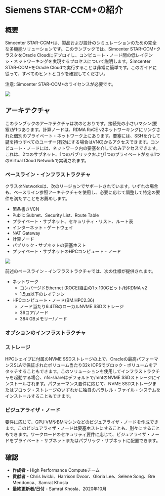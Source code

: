 # Siemens STAR-CCM+の紹介

## 概要

Simcenter STAR-CCM+は、製品および設計のシミュレーションのための完全な多機能ソリューションです。このランブックでは、Simcenter STAR-CCM+クラスタをOracle Cloudにデプロイし、コンピュート・ノード間の低レイテンシ・ネットワーキングを実現するプロセスについて説明します。Simcenter STAR-CCM+をOracle Cloudで実行することは非常に簡単です。このガイドに従って、すべてのヒントとコツを確認してください。

注意: Simcenter STAR-CCM+のライセンスが必要です。

![](images/simulation.png " ")

## アーキテクチャ

このランブックのアーキテクチャは次のとおりです。接続先の小さいマシン(要塞)が1つあります。計算ノードは、RDMA RoCE v2ネットワーキングにリンクされた個別のプライベート・ネットワーク上にあります。要塞には、SSHを介して鍵を持つすべてのユーザー(有効にする場合はVNC)からアクセスできます。コンピュート・ノードには、ネットワーク内の要塞を介してのみアクセスできます。これは、2つのサブネット、1つのパブリックおよび1つのプライベートがある1つのVirtual Cloud Networkで実現されます。

### **ベースライン・インフラストラクチャ**

クラスタNetworksは、次のリージョンでサポートされています。いずれの場合も、ベースライン参照アーキテクチャを使用し、必要に応じて調整して特定の要件を満たすことをお薦めします。

*   箇条書きVCN
*   Public Subnet、Security List、Route Table
*   プライベート・サブネット、セキュリティ・リスト、ルート表
*   インターネット・ゲートウェイ
*   NAT Gateway
*   計算ノード
*   パブリック・サブネットの要塞ホスト
*   プライベート・サブネットのHPCコンピュート・ノード

![](images/architecture.png " ")

前述のベースライン・インフラストラクチャでは、次の仕様が提供されます。

*   ネットワーク
    *   コンバージドEthernet (ROCE)経由の1 x 100Gビット/秒RDMA v2
    *   1.5μs以下のレイテンシ
*   HPCコンピュート・ノード(BM.HPC2.36)
    *   ノード当たり6.4TBのローカルNVME SSDストレージ
    *   36コア/ノード
    *   384 GBメモリー/ノード

### **オプションのインフラストラクチャ**

### ストレージ

HPCシェイプに付属のNVME SSDストレージの上で、Oracleの最高パフォーマンスSLAで保証されたボリューム当たり32k IOPSでブロック・ボリュームをアタッチすることもできます。このソリューションを使用してインフラストラクチャを起動する場合、nfs-shareはデフォルトで/mntのNVME SSDストレージにインストールされます。パフォーマンス要件に応じて、NVME SSDストレージまたはブロック・ストレージのいずれかに独自のパラレル・ファイル・システムをインストールすることもできます。

### ビジュアライザ・ノード

要件に応じて、GPU VMやBMマシンなどのビジュアライザ・ノードを作成できます。このビジュアライザ・ノードは要塞ホストにすることも、別々にすることもできます。ワークロードのセキュリティ要件に応じて、ビジュアライザ・ノードをプライベート・サブネットまたはパブリック・サブネットに配置できます。

## 確認

*   **作成者** - High Performance Computeチーム
*   **貢献者** - Chris Iwicki、Harrison Dvoor、Gloria Lee、Selene Song、Bre Mendonca、Samrat Khosla
*   **最終更新者/日付** - Samrat Khosla、2020年10月